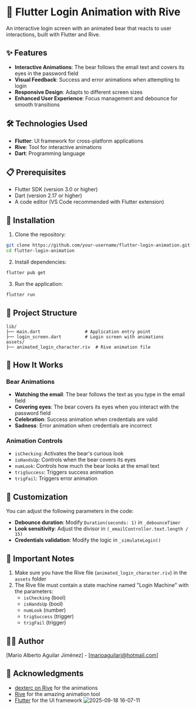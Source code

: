 # 🐻 Flutter Login Animation with Rive

An interactive login screen with an animated bear that reacts to user interactions, built with Flutter and Rive.

## ✨ Features

- **Interactive Animations**: The bear follows the email text and covers its eyes in the password field
- **Visual Feedback**: Success and error animations when attempting to login
- **Responsive Design**: Adapts to different screen sizes
- **Enhanced User Experience**: Focus management and debounce for smooth transitions

## 🛠️ Technologies Used

- **Flutter**: UI framework for cross-platform applications
- **Rive**: Tool for interactive animations
- **Dart**: Programming language

## 📋 Prerequisites

- Flutter SDK (version 3.0 or higher)
- Dart (version 2.17 or higher)
- A code editor (VS Code recommended with Flutter extension)

## 🚀 Installation

1. Clone the repository:
```bash
git clone https://github.com/your-username/flutter-login-animation.git
cd flutter-login-animation
```

2. Install dependencies:
```bash
flutter pub get
```

3. Run the application:
```bash
flutter run
```

## 📁 Project Structure

```
lib/
├── main.dart                 # Application entry point
├── login_screen.dart         # Login screen with animations
assets/
├── animated_login_character.riv  # Rive animation file
```

## 🎨 How It Works

### Bear Animations
- **Watching the email**: The bear follows the text as you type in the email field
- **Covering eyes**: The bear covers its eyes when you interact with the password field
- **Celebration**: Success animation when credentials are valid
- **Sadness**: Error animation when credentials are incorrect

### Animation Controls
- `isChecking`: Activates the bear's curious look
- `isHandsUp`: Controls when the bear covers its eyes
- `numLook`: Controls how much the bear looks at the email text
- `trigSuccess`: Triggers success animation
- `trigFail`: Triggers error animation

## 🔧 Customization

You can adjust the following parameters in the code:

- **Debounce duration**: Modify `Duration(seconds: 1)` in `_debounceTimer`
- **Look sensitivity**: Adjust the divisor in `(_emailController.text.length / 15)`
- **Credentials validation**: Modify the logic in `_simulateLogin()`

## 📝 Important Notes

1. Make sure you have the Rive file (`animated_login_character.riv`) in the `assets` folder
2. The Rive file must contain a state machine named "Login Machine" with the parameters:
   - `isChecking` (bool)
   - `isHandsUp` (bool)
   - `numLook` (number)
   - `trigSuccess` (trigger)
   - `trigFail` (trigger)

## 👨‍💻 Author

[Mario Alberto Aguilar Jiménez] - [marioaguilarj@hotmail.com]

## 🙌 Acknowledgments

- [dexterc on Rive](https://rive.app/marketplace/3645-7621-remix-of-login-machine/) for the animations
- [Rive](https://rive.app/) for the amazing animation tool
- [Flutter](https://flutter.dev/) for the UI framework
![2025-09-18 16-07-11](https://github.com/user-attachments/assets/cd83b809-b0cf-45c5-90dd-08e5c7fb8971)

